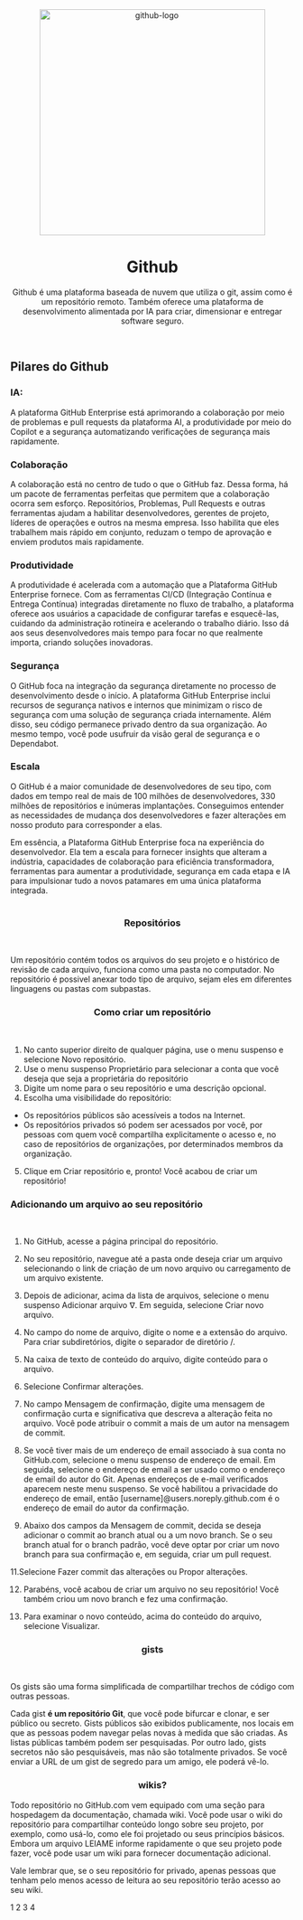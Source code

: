 <div align=center>
    <img width= "400px" src="https://logos-world.net/wp-content/uploads/2020/11/GitHub-Emblem.png" alt="github-logo">


# Github

Github é uma plataforma baseada de nuvem que utiliza o git, assim como é um repositório remoto. Também oferece uma plataforma de desenvolvimento alimentada por IA para criar, dimensionar e entregar software seguro. 
</div> 

<br>

## Pilares do Github

### IA:

A plataforma GitHub Enterprise está aprimorando a colaboração por meio de problemas e pull requests da plataforma AI, a produtividade por meio do Copilot e a segurança automatizando verificações de segurança mais rapidamente.


### Colaboração
A colaboração está no centro de tudo o que o GitHub faz. Dessa forma,  há um pacote de ferramentas perfeitas que permitem que a colaboração ocorra sem esforço. 
Repositórios, Problemas, Pull Requests e outras ferramentas ajudam a habilitar desenvolvedores, gerentes de projeto, líderes de operações e outros na mesma empresa. Isso habilita que eles trabalhem mais rápido em conjunto, reduzam o tempo de aprovação e enviem produtos mais rapidamente.


### Produtividade
A produtividade é acelerada com a automação que a Plataforma GitHub Enterprise fornece. Com as ferramentas CI/CD (Integração Contínua e Entrega Contínua) integradas diretamente no fluxo de trabalho, a plataforma oferece aos usuários a capacidade de configurar tarefas e esquecê-las, cuidando da administração rotineira e acelerando o trabalho diário. Isso dá aos seus desenvolvedores mais tempo para focar no que realmente importa, criando soluções inovadoras.


### Segurança
O GitHub foca na integração da segurança diretamente no processo de desenvolvimento desde o início. A plataforma GitHub Enterprise inclui recursos de segurança nativos e internos que minimizam o risco de segurança com uma solução de segurança criada internamente. Além disso, seu código permanece privado dentro da sua organização. Ao mesmo tempo, você pode usufruir da visão geral de segurança e o Dependabot.


### Escala
O GitHub é a maior comunidade de desenvolvedores de seu tipo, com dados em tempo real de mais de 100 milhões de desenvolvedores, 330 milhões de repositórios e inúmeras implantações. Conseguimos entender as necessidades de mudança dos desenvolvedores e fazer alterações em nosso produto para corresponder a elas.

Em essência, a Plataforma GitHub Enterprise foca na experiência do desenvolvedor. Ela tem a escala para fornecer insights que alteram a indústria, capacidades de colaboração para eficiência transformadora, ferramentas para aumentar a produtividade, segurança em cada etapa e IA para impulsionar tudo a novos patamares em uma única plataforma integrada.

#


<h3 align=center> Repositórios</h3> <br>

Um repositório contém todos os arquivos do seu projeto e o histórico de revisão de cada arquivo, funciona como uma pasta no computador. No repositório é possivel anexar todo tipo de arquivo, sejam eles em diferentes linguagens ou pastas com subpastas.


<h3 align=center> Como criar um repositório</h3> <br>

1. No canto superior direito de qualquer página, use o menu suspenso e selecione Novo repositório.
2. Use o menu suspenso Proprietário para selecionar a conta que você deseja que seja a proprietária do repositório
3. Digite um nome para o seu repositório e uma descrição opcional.
4. Escolha uma visibilidade do repositório:
* Os repositórios públicos são acessíveis a todos na Internet.
* Os repositórios privados só podem ser acessados por você, por pessoas com quem você compartilha explicitamente o acesso e, no caso de repositórios de organizações, por determinados membros da organização.
5. Clique em Criar repositório e, pronto! Você acabou de criar um repositório!



<h3 lign=center> Adicionando um arquivo ao seu repositório</h3>  <br>

1. No GitHub, acesse a página principal do repositório.

2. No seu repositório, navegue até a pasta onde deseja criar um arquivo selecionando o link de criação de um novo arquivo ou carregamento de um arquivo existente.

3. Depois de adicionar, acima da lista de arquivos, selecione o menu suspenso Adicionar arquivo ᐁ. Em seguida, selecione Criar novo arquivo.

4. No campo do nome de arquivo, digite o nome e a extensão do arquivo. Para criar subdiretórios, digite o separador de diretório /.

5. Na caixa de texto de conteúdo do arquivo, digite conteúdo para o arquivo.
6. Selecione Confirmar alterações.

7. No campo Mensagem de confirmação, digite uma mensagem de confirmação curta e significativa que descreva a alteração feita no arquivo. Você pode atribuir o commit a mais de um autor na mensagem de commit.

8. Se você tiver mais de um endereço de email associado à sua conta no GitHub.com, selecione o menu suspenso de endereço de email. Em seguida, selecione o endereço de email a ser usado como o endereço de email do autor do Git. Apenas endereços de e-mail verificados aparecem neste menu suspenso. Se você habilitou a privacidade do endereço de email, então [username]@users.noreply.github.com é o endereço de email do autor da confirmação.

10. Abaixo dos campos da Mensagem de commit, decida se deseja adicionar o commit ao branch atual ou a um novo branch. Se o seu branch atual for o branch padrão, você deve optar por criar um novo branch para sua confirmação e, em seguida, criar um pull request.

11.Selecione Fazer commit das alterações ou Propor alterações.

12. Parabéns, você acabou de criar um arquivo no seu repositório! Você também criou um novo branch e fez uma confirmação.

7. Para examinar o novo conteúdo, acima do conteúdo do arquivo, selecione Visualizar.


<h3 align=center> gists </h3> <br>

Os gists são uma forma simplificada de compartilhar trechos de código com outras pessoas.

Cada gist **é um repositório Git**, que você pode bifurcar e clonar, e ser público ou secreto. Gists públicos são exibidos publicamente, nos locais em que as pessoas podem navegar pelas novas à medida que são criadas. As listas públicas também podem ser pesquisadas. Por outro lado, gists secretos não são pesquisáveis, mas não são totalmente privados. Se você enviar a URL de um gist de segredo para um amigo, ele poderá vê-lo.


<h3 align=center> wikis? </h3>
Todo repositório no GitHub.com vem equipado com uma seção para hospedagem da documentação, chamada wiki. Você pode usar o wiki do repositório para compartilhar conteúdo longo sobre seu projeto, por exemplo, como usá-lo, como ele foi projetado ou seus princípios básicos. Embora um arquivo LEIAME informe rapidamente o que seu projeto pode fazer, você pode usar um wiki para fornecer documentação adicional.

Vale lembrar que, se o seu repositório for privado, apenas pessoas que tenham pelo menos acesso de leitura ao seu repositório terão acesso ao seu wiki.


1
2
3
4
